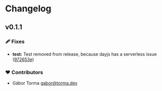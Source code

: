 # Changelog


## v0.1.1


### 🩹 Fixes

- **test:** Test removed from release, because dayjs has a serverless issue ([972653e](https://github.com/GaborTorma/nuxt-dayjs-business-days/commit/972653e))

### ❤️ Contributors

- Gábor Torma <gabor@torma.dev>


